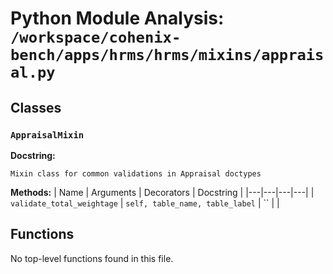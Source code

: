 # Python Module Analysis: `/workspace/cohenix-bench/apps/hrms/hrms/mixins/appraisal.py`

## Classes

### `AppraisalMixin`


**Docstring:**
```
Mixin class for common validations in Appraisal doctypes
```

**Methods:**
| Name | Arguments | Decorators | Docstring |
|---|---|---|---|
| `validate_total_weightage` | `self, table_name, table_label` | `` |  |





## Functions

No top-level functions found in this file.
